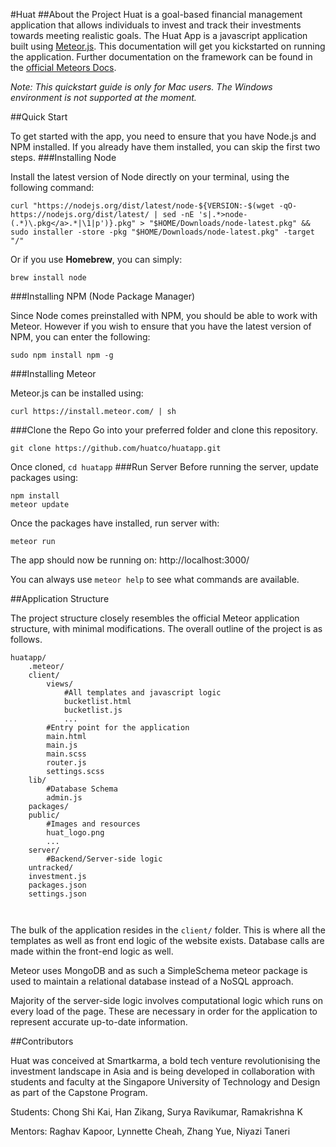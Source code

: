 #Huat
##About the Project
Huat is a goal-based financial management application that allows individuals to invest and track their investments towards meeting realistic goals. The Huat App is a javascript application built using [Meteor.js](https://www.meteor.com/). This documentation will get you kickstarted on running the application. Further documentation on the framework can be found in the [official Meteors Docs](https://guide.meteor.com/).

*Note: This quickstart guide is only for Mac users. The Windows environment is not supported at the moment.*


##Quick Start

To get started with the app, you need to ensure that you have Node.js and NPM installed. If you already have them installed, you can skip the first two steps.
###Installing Node

Install the latest version of Node directly on your terminal, using the following command:
```
curl "https://nodejs.org/dist/latest/node-${VERSION:-$(wget -qO- https://nodejs.org/dist/latest/ | sed -nE 's|.*>node-(.*)\.pkg</a>.*|\1|p')}.pkg" > "$HOME/Downloads/node-latest.pkg" && sudo installer -store -pkg "$HOME/Downloads/node-latest.pkg" -target "/"
```

Or if you use **Homebrew**, you can simply:
```
brew install node
```

###Installing NPM (Node Package Manager)

Since Node comes preinstalled with NPM, you should be able to work with Meteor. However if you wish to ensure that you have the latest version of NPM, you can enter the following:
```
sudo npm install npm -g
```

###Installing Meteor

Meteor.js can be installed using:
```
curl https://install.meteor.com/ | sh
```

###Clone the Repo
Go into your preferred folder and clone this repository. 
```
git clone https://github.com/huatco/huatapp.git
```
Once cloned, `cd huatapp`
###Run Server
Before running the server, update packages using:
```
npm install
meteor update
```
Once the packages have installed, run server with:
```
meteor run
```
The app should now be running on: http://localhost:3000/

You can always use `meteor help` to see what commands are available.



##Application Structure

The project structure closely resembles the official Meteor application structure, with minimal modifications. The overall outline of the project is as follows.
```
huatapp/
	.meteor/   
	client/
		views/
			#All templates and javascript logic 
			bucketlist.html
			bucketlist.js
			...
		#Entry point for the application
		main.html
		main.js
		main.scss
		router.js
		settings.scss
	lib/
		#Database Schema
		admin.js
	packages/
	public/
		#Images and resources
		huat_logo.png
		...
	server/
		#Backend/Server-side logic
	untracked/
	investment.js
	packages.json
	settings.json
	
	
```
The bulk of the application resides in the `client/` folder. This is where all the templates as well as front end logic of the website exists. Database calls are made within the front-end logic as well. 

Meteor uses MongoDB and as such a SimpleSchema meteor package is used to maintain a relational database instead of a NoSQL approach. 

Majority of the server-side logic involves computational logic which runs on every load of the page. These are necessary in order for the application to represent accurate up-to-date information.


##Contributors

Huat was conceived at Smartkarma, a bold tech venture revolutionising the investment landscape in Asia and is being developed in collaboration with students and faculty at the Singapore University of Technology and Design as part of the Capstone Program.

Students: Chong Shi Kai, Han Zikang, Surya Ravikumar, Ramakrishna K

Mentors: Raghav Kapoor, Lynnette Cheah, Zhang Yue, Niyazi Taneri
